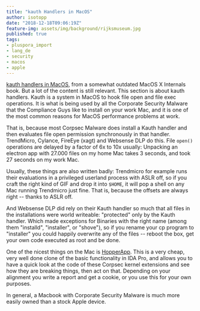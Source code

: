 ```yaml
---
title: "kauth Handlers in MacOS"
author: isotopp
date: "2018-12-18T09:06:19Z"
feature-img: assets/img/background/rijksmuseum.jpg
published: true
tags:
- pluspora_import
- lang_de
- security
- macos
- apple
---
```


[kauth handlers in MacOS](https://flylib.com/books/en/3.126.1.140/1/
), from a somewhat outdated MacOS X Internals book.
But a lot of the content is still relevant.
This section is about kauth handlers.
Kauth is a system in MacOS to hook file open and file exec operations.
It is what is being used by all the Corporate Security Malware that the Compliance Guys like to install on your work Mac, and it is one of the most common reasons for MacOS performance problems at work.

That is, because most Corpsec Malware does install a Kauth handler and then evaluates file open permission synchronously in that handler.
TrendMicro, Cylance, FireEye (xagt) and Websense DLP do this.
File `open()` operations are delayed by a factor of 6x to 10x usually:
Unpacking an electron app with 27.000 files on my home Mac takes 3 seconds, and took 27 seconds on my work Mac.

Usually, these things are also written badly:
Trendmicro for example runs their evaluations in a privileged userland process with ASLR off, so if you craft the right kind of GIF and drop it into `$HOME`, it will pop a shell on any Mac running Trendmicro just fine.
That is,  because the offsets are always right -- thanks to ASLR off.

And Websense DLP did rely on their Kauth handler so much that all files in the installations were world writeable:
"protected" only by the Kauth handler.
Which made exceptions for Binaries with the right name (among them "installd", "installer", or "shove"), so if you rename your cp program to "installer" you could happily overwrite any of the files -- reboot the box, get your own code executed as root and be done.

One of the nicest things on the Mac is [HopperApp](https://www.hopperapp.com/).
This is a very cheap, very well done clone of the basic functionality in IDA Pro, and allows you to have a quick look at the code of these Corpsec kernel extensions and see how they are breaking things, then act on that.
Depending on your alignment you write a report and get a cookie, or you use this for your own purposes.

In general, a Macbook with Corporate Security Malware is much more easily owned than a stock Apple device.
